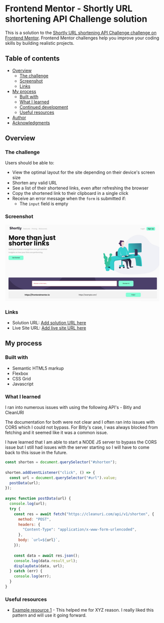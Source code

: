 # Frontend Mentor - Shortly URL shortening API Challenge solution

This is a solution to the [Shortly URL shortening API Challenge challenge on Frontend Mentor](https://www.frontendmentor.io/challenges/url-shortening-api-landing-page-2ce3ob-G). Frontend Mentor challenges help you improve your coding skills by building realistic projects.

## Table of contents

- [Overview](#overview)
  - [The challenge](#the-challenge)
  - [Screenshot](#screenshot)
  - [Links](#links)
- [My process](#my-process)
  - [Built with](#built-with)
  - [What I learned](#what-i-learned)
  - [Continued development](#continued-development)
  - [Useful resources](#useful-resources)
- [Author](#author)
- [Acknowledgments](#acknowledgments)

## Overview

### The challenge

Users should be able to:

- View the optimal layout for the site depending on their device's screen size
- Shorten any valid URL
- See a list of their shortened links, even after refreshing the browser
- Copy the shortened link to their clipboard in a single click
- Receive an error message when the `form` is submitted if:
  - The `input` field is empty

### Screenshot

![](./design/desktop.jpg)

### Links

- Solution URL: [Add solution URL here](https://your-solution-url.com)
- Live Site URL: [Add live site URL here](https://your-live-site-url.com)

## My process

### Built with

- Semantic HTML5 markup
- Flexbox
- CSS Grid
- Javascript

### What I learned

I ran into numerous issues with using the following API's - Bitly and CleanURI

The documentation for both were not clear and I often ran into issues with CORS which I could not bypass. For Bitly's case, I was always blocked from fetching and it seemed like it was a common issue.

I have learned that I am able to start a NODE JS server to bypass the CORS issue but I still had issues with the server starting so I will have to come back to this issue in the future.

```js
const shorten = document.querySelector("#shorten");

shorten.addEventListener("click", () => {
  const url = document.querySelector("#url").value;
  postData(url);
});

async function postData(url) {
  console.log(url);
  try {
    const res = await fetch("https://cleanuri.com/api/v1/shorten", {
      method: "POST",
      headers: {
        "Content-Type": "application/x-www-form-urlencoded",
      },
      body: `url=${url}`,
    });

    const data = await res.json();
    console.log(data.result_url);
    displayData(data, url);
  } catch (err) {
    console.log(err);
  }
}
```

### Useful resources

- [Example resource 1](https://www.example.com) - This helped me for XYZ reason. I really liked this pattern and will use it going forward.
